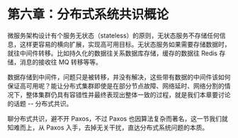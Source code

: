 # 第六章：分布式系统共识概论

微服务架构设计有个服务无状态（stateless）的原则，无状态服务不存储任何信息，这样更容易的横向扩展，实现高可用目标。无状态服务如果需要存储数据时，就往中间件转移。比如持久化的数据往关系数据库存储，缓存的数据往 Redis 存储，消息的接收往 MQ 转移等等。

数据存储到中间件，问题只是被转移，并没有解决，这些带有数据的中间件该如何保证高可用呢？能让分布式集群即使是在部分节点故障、网络延时、网络分割的情况下，整体集群仍具有容错性并最终表现出整体一致的过程，就是我们本章要讨论的话题 -- 分布式共识。

聊分布式共识，避不开 Paxos，不过 Paxos 也因算法复杂而著名，这一节我们就知难而上，从 Paxos 入手，去掉无关干扰，直达分布式系统问题的本质。